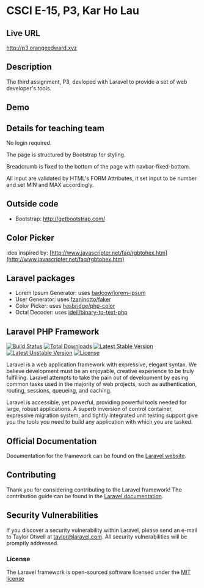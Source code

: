 # CSCI E-15, P3, Kar Ho Lau

## Live URL
<http://p3.orangeedward.xyz>

## Description
The third assignment, P3, devloped with Laravel to provide a set of web developer's tools.

## Demo


## Details for teaching team
No login required.

The page is structured by Bootstrap for styling.

Breadcrumb is fixed to the bottom of the page with navbar-fixed-bottom.

All input are validated by HTML's FORM Attributes, it set input to be number and set MIN and MAX accordingly.

## Outside code
* Bootstrap: http://getbootstrap.com/

## Color Picker
idea inspired by: [http://www.javascripter.net/faq/rgbtohex.htm](http://www.javascripter.net/faq/rgbtohex.htm)

## Laravel packages
* Lorem Ipsum Generator: uses [badcow/lorem-ipsum](https://packagist.org/packages/badcow/lorem-ipsum)
* User Generator: uses [fzaninotto/faker](https://packagist.org/packages/fzaninotto/faker)
* Color Picker: uses [hasbridge/php-color](https://packagist.org/packages/hasbridge/php-color)
* Octal Decoder: uses [ideil/binary-to-text-php](https://packagist.org/packages/ideil/binary-to-text-php)



## Laravel PHP Framework

[![Build Status](https://travis-ci.org/laravel/framework.svg)](https://travis-ci.org/laravel/framework)
[![Total Downloads](https://poser.pugx.org/laravel/framework/d/total.svg)](https://packagist.org/packages/laravel/framework)
[![Latest Stable Version](https://poser.pugx.org/laravel/framework/v/stable.svg)](https://packagist.org/packages/laravel/framework)
[![Latest Unstable Version](https://poser.pugx.org/laravel/framework/v/unstable.svg)](https://packagist.org/packages/laravel/framework)
[![License](https://poser.pugx.org/laravel/framework/license.svg)](https://packagist.org/packages/laravel/framework)

Laravel is a web application framework with expressive, elegant syntax. We believe development must be an enjoyable, creative experience to be truly fulfilling. Laravel attempts to take the pain out of development by easing common tasks used in the majority of web projects, such as authentication, routing, sessions, queueing, and caching.

Laravel is accessible, yet powerful, providing powerful tools needed for large, robust applications. A superb inversion of control container, expressive migration system, and tightly integrated unit testing support give you the tools you need to build any application with which you are tasked.

## Official Documentation

Documentation for the framework can be found on the [Laravel website](http://laravel.com/docs).

## Contributing

Thank you for considering contributing to the Laravel framework! The contribution guide can be found in the [Laravel documentation](http://laravel.com/docs/contributions).

## Security Vulnerabilities

If you discover a security vulnerability within Laravel, please send an e-mail to Taylor Otwell at taylor@laravel.com. All security vulnerabilities will be promptly addressed.

### License

The Laravel framework is open-sourced software licensed under the [MIT license](http://opensource.org/licenses/MIT)
